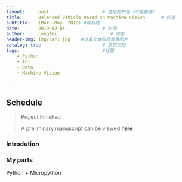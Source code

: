 ```yaml
---
layout:     post                    # 使用的布局（不需要改）
title:      Balanced Vehicle Based on Machine Vision      # 标题 
subtitle:   (Mar.–May. 2018) #副标题
date:       2019-02-05              # 时间
author:     Longfei                    # 作者
header-img: img/car1.jpg    #这篇文章标题背景图片
catalog: true                       # 是否归档
tags:                               #标签
    - Python
    - IoT
    - Data
    - Machine Vision
    
---
```


## Schedule
>Project Finished 

>A preliminary manuscript can be viewed [here](https://github.com/LF-Lin/2Banlance/blob/master/Balanced%20Vehicle%20Based%20on%20Machine%20Vision%20(chinese).pdf)

### Introdution


### My parts
Python + Micropython




